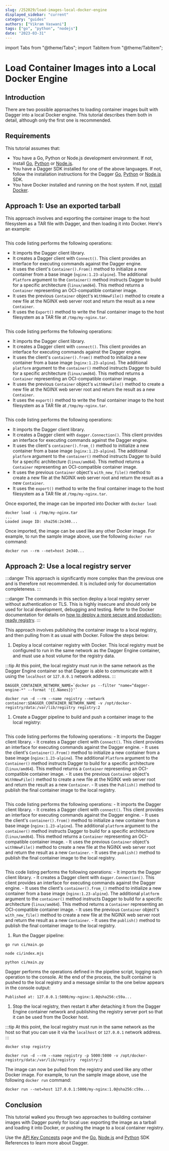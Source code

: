 ```yaml
---
slug: /252029/load-images-local-docker-engine
displayed_sidebar: "current"
category: "guides"
authors: ["Vikram Vaswani"]
tags: ["go", "python", "nodejs"]
date: "2023-03-31"
---
```


import Tabs from "@theme/Tabs";
import TabItem from "@theme/TabItem";

# Load Container Images into a Local Docker Engine

## Introduction

There are two possible approaches to loading container images built with Dagger into a local Docker engine. This tutorial describes them both in detail, although only the first one is recommended.

## Requirements

This tutorial assumes that:

- You have a Go, Python or Node.js development environment. If not, install [Go](https://go.dev/doc/install), [Python](https://www.python.org/downloads/) or [Node.js](https://nodejs.org/en/download/).
- You have a Dagger SDK installed for one of the above languages. If not, follow the installation instructions for the Dagger [Go](../sdk/go/371491-install.md), [Python](../sdk/python/866944-install.md) or [Node.js](../sdk/nodejs/835948-install.md) SDK.
- You have Docker installed and running on the host system. If not, [install Docker](https://docs.docker.com/engine/install/).

## Approach 1: Use an exported tarball

This approach involves and exporting the container image to the host filesystem as a TAR file with Dagger, and then loading it into Docker. Here's an example:

<Tabs groupId="language">
<TabItem value="Go">

```go file=./snippets/load-images-local-docker-engine/export/main.go
```

This code listing performs the following operations:

- It imports the Dagger client library.
- It creates a Dagger client with `Connect()`. This client provides an interface for executing commands against the Dagger engine.
- It uses the client's `Container().From()` method to initialize a new container from a base image (`nginx:1.23-alpine`). The additional `Platform` argument to the `Container()` method instructs Dagger to build for a specific architecture (`linux/amd64`). This method returns a `Container` representing an OCI-compatible container image.
- It uses the previous `Container` object's `WithNewFile()` method to create a new file at the NGINX web server root and return the result as a new `Container`.
- It uses the `Export()` method to write the final container image to the host filesystem as a TAR file at `/tmp/my-nginx.tar`.

</TabItem>
<TabItem value="Node.js">

```javascript file=./snippets/load-images-local-docker-engine/export/index.mjs
```

This code listing performs the following operations:

- It imports the Dagger client library.
- It creates a Dagger client with `connect()`. This client provides an interface for executing commands against the Dagger engine.
- It uses the client's `container().from()` method to initialize a new container from a base image (`nginx:1.23-alpine`). The additional `platform` argument to the `container()` method instructs Dagger to build for a specific architecture (`linux/amd64`). This method returns a `Container` representing an OCI-compatible container image.
- It uses the previous `Container` object's `withNewFile()` method to create a new file at the NGINX web server root and return the result as a new `Container`.
- It uses the `export()` method to write the final container image to the host filesystem as a TAR file at `/tmp/my-nginx.tar`.

</TabItem>
<TabItem value="Python">

```python file=./snippets/load-images-local-docker-engine/export/main.py
```

This code listing performs the following operations:

- It imports the Dagger client library.
- It creates a Dagger client with `dagger.Connection()`. This client provides an interface for executing commands against the Dagger engine.
- It uses the client's `container().from_()` method to initialize a new container from a base image (`nginx:1.23-alpine`). The additional `platform` argument to the `container()` method instructs Dagger to build for a specific architecture (`linux/amd64`). This method returns a `Container` representing an OCI-compatible container image.
- It uses the previous `Container` object's `with_new_file()` method to create a new file at the NGINX web server root and return the result as a new `Container`.
- It uses the `export()` method to write the final container image to the host filesystem as a TAR file at `/tmp/my-nginx.tar`.

</TabItem>
</Tabs>

Once exported, the image can be imported into Docker with `docker load`:

```shell
docker load -i /tmp/my-nginx.tar
...
Loaded image ID: sha256:2e340...
```

Once imported, the image can be used like any other Docker image. For example, to run the sample image above, use the following `docker run` command:

```shell
docker run --rm --net=host 2e340...
```

## Approach 2: Use a local registry server

:::danger
This approach is significantly more complex than the previous one and is therefore not recommended. It is included only for documentation completeness.
:::

:::danger
The commands in this section deploy a local registry server without authentication or TLS. This is highly insecure and should only be used for local development, debugging and testing. Refer to the Docker documentation for details on [how to deploy a more secure and production-ready registry](https://docs.docker.com/registry/deploying/).
:::

This approach involves publishing the container image to a local registry, and then pulling from it as usual with Docker. Follow the steps below:

1. Deploy a local container registry with Docker. This local registry must be configured to run in the same network as the Dagger Engine container, and must use a host volume for the registry data.

  :::tip
  At this point, the local registry must run in the same network as the Dagger Engine container so that Dagger is able to communicate with it using the `localhost` or `127.0.0.1` network address.
  :::

  ```shell
  DAGGER_CONTAINER_NETWORK_NAME=`docker ps --filter "name=^dagger-engine-*" --format '{{.Names}}'`

  docker run -d --rm --name registry --network container:$DAGGER_CONTAINER_NETWORK_NAME -v /opt/docker-registry/data:/var/lib/registry registry:2
  ```

1. Create a Dagger pipeline to build and push a container image to the local registry:

  <Tabs groupId="language">
  <TabItem value="Go">

  ```go file=./snippets/load-images-local-docker-engine/push/main.go
  ```

  This code listing performs the following operations:
    - It imports the Dagger client library.
    - It creates a Dagger client with `Connect()`. This client provides an interface for executing commands against the Dagger engine.
    - It uses the client's `Container().From()` method to initialize a new container from a base image (`nginx:1.23-alpine`). The additional `Platform` argument to the `Container()` method instructs Dagger to build for a specific architecture (`linux/amd64`). This method returns a `Container` representing an OCI-compatible container image.
    - It uses the previous `Container` object's `WithNewFile()` method to create a new file at the NGINX web server root and return the result as a new `Container`.
    - It uses the `Publish()` method to publish the final container image to the local registry.

  </TabItem>
  <TabItem value="Node.js">

  ```javascript file=./snippets/load-images-local-docker-engine/push/index.mjs
  ```

  This code listing performs the following operations:
    - It imports the Dagger client library.
    - It creates a Dagger client with `connect()`. This client provides an interface for executing commands against the Dagger engine.
    - It uses the client's `container().from()` method to initialize a new container from a base image (`nginx:1.23-alpine`). The additional `platform` argument to the `container()` method instructs Dagger to build for a specific architecture (`linux/amd64`). This method returns a `Container` representing an OCI-compatible container image.
    - It uses the previous `Container` object's `withNewFile()` method to create a new file at the NGINX web server root and return the result as a new `Container`.
    - It uses the `publish()` method to publish the final container image to the local registry.

  </TabItem>
  <TabItem value="Python">

  ```python file=./snippets/load-images-local-docker-engine/push/main.py
  ```

  This code listing performs the following operations:
    - It imports the Dagger client library.
    - It creates a Dagger client with `dagger.Connection()`. This client provides an interface for executing commands against the Dagger engine.
    - It uses the client's `container().from_()` method to initialize a new container from a base image (`nginx:1.23-alpine`). The additional `platform` argument to the `container()` method instructs Dagger to build for a specific architecture (`linux/amd64`). This method returns a `Container` representing an OCI-compatible container image.
    - It uses the previous `Container` object's `with_new_file()` method to create a new file at the NGINX web server root and return the result as a new `Container`.
    - It uses the `publish()` method to publish the final container image to the local registry.

  </TabItem>
  </Tabs>

1. Run the Dagger pipeline:

  <Tabs groupId="language">
  <TabItem value="Go">

  ```shell
  go run ci/main.go
  ```

  </TabItem>
  <TabItem value="Node.js">

  ```shell
  node ci/index.mjs
  ```

  </TabItem>
  <TabItem value="Python">

  ```shell
  python ci/main.py
  ```

  </TabItem>
  </Tabs>

  Dagger performs the operations defined in the pipeline script, logging each operation to the console. At the end of the process, the built container is pushed to the local registry and a message similar to the one below appears in the console output:

  ```shell
  Published at: 127.0.0.1:5000/my-nginx:1.0@sha256:c59a...
  ```

1. Stop the local registry, then restart it after detaching it from the Dagger Engine container network and publishing the registry server port so that it can be used from the Docker host.

  :::tip
  At this point, the local registry must run in the same network as the host so that you can use it via the `localhost` or `127.0.0.1` network address.
  :::

  ```shell
  docker stop registry

  docker run -d --rm --name registry -p 5000:5000 -v /opt/docker-registry/data:/var/lib/registry  registry:2
  ```

The image can now be pulled from the registry and used like any other Docker image. For example, to run the sample image above, use the following `docker run` command:

```shell
docker run --net=host 127.0.0.1:5000/my-nginx:1.0@sha256:c59a...
```

## Conclusion

This tutorial walked you through two approaches to building container images with Dagger purely for local use: exporting the image as a tarball and loading it into Docker, or pushing the image to a local container registry.

Use the [API Key Concepts](../api/975146-concepts.mdx) page and the [Go](https://pkg.go.dev/dagger.io/dagger), [Node.js](../sdk/nodejs/reference/modules.md) and [Python](https://dagger-io.readthedocs.org/) SDK References to learn more about Dagger.
